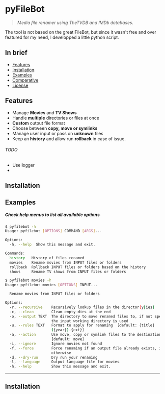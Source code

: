 # pyFileBot

> *Media file renamer using TheTVDB and IMDb databases.*


The tool is not based on the great FileBot, but since it wasn't free and over featured for my need, I developped a little python script. 


## In brief

- [Features](#features)
- [Installation](#installation)
- [Examples](#examples)
- [Comparative](#comparative)
- [License](#license)



## Features

- Manage **Movies** and **TV Shows**
- Handle **multiple** directories or files at once
- **Custom** output file format
- Choose between **copy, move or symlinks**
- Manage user input or pass on **unknown** files
- Keep an **history** and allow run **rollback** in case of issue.

###### TODO

- Use logger
- 


## Installation



## Examples

##### Check help menus to list all available options


```bash
$ pyfilebot -h
Usage: pyfilebot [OPTIONS] COMMAND [ARGS]...

Options:
  -h, --help  Show this message and exit.

Commands:
  history   History of files renamed
  movies    Rename movies from INPUT files or folders
  rollback  Rollback INPUT files or folders based on the history
  shows     Rename TV shows from INPUT files or folders
```

```bash
$ pyfilebot movies -h
Usage: pyfilebot movies [OPTIONS] INPUT...

  Rename movies from INPUT files or folders

Options:
  -r, --recursive    Recursively lookup files in the director(y|ies)
  -c, --clean        Clean empty dirs at the end
  -o, --output TEXT  The directory to move renamed files to, if not specified
                     the input working directory is used
  -u, --rules TEXT   Format to apply for renaming  [default: {title}
                     ({year}).{ext}]
  -a, --action       Use move, copy or symlink files to the destination
                     [default: move]
  -i, --ignore       Ignore movies not found
  -f, --force        Force renaming if an output file already exists, ignore
                     otherwise
  -d, --dry-run      Dry run your renaming
  -l, --language     Output language file for movies
  -h, --help         Show this message and exit.

```

---

## Installation